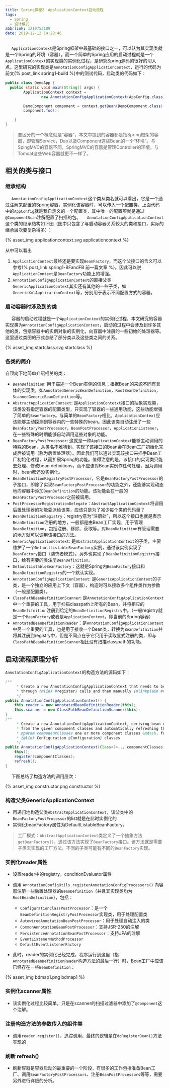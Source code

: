 ```yaml
---
title: Spring探秘2：ApplicationContext启动流程
tags:
  - Spring
  - 设计模式
abbrlink: 1219753109
date: 2019-12-12 14:28:46
---
```


&#160;&#160;&#160;&#160; `ApplicationContext`是Spring框架中最基础的接口之一，可以认为其实现类就是一个Spring的环境（容器），而一个简单的Spring应用的启动过程就是一个`ApplicationContext`的实现类的实例化过程，是研究Spring源码的很好的切入点。这里研究的实现类是`AnnotationConfigApplicationContext`，运行的代码为前文{% post_link spring1-build %}中的测试代码，启动类的代码如下：
```java
public class DemoApp {
  public static void main(String[] args) {
        ApplicationContext context =
                new AnnotationConfigApplicationContext(AppConfig.class);

        DemoComponent component = context.getBean(DemoComponent.class);
        component.foo();

    }
}
```

<!--more-->

> 要区分的一个概念就是“容器”，本文中提到的容器都是指Spring框架的容器，即管理Service，Dao以及Component这些Bean的一个“环境”。与SpingMVC的容器不同，SpringMVC的容器是管理Controller的环境。与Tomcat这些Web容器就更不一样了。

## 相关的类与接口

### 继承结构

&#160;&#160;&#160;&#160; `AnnotationConfigApplicationContext`这个类从类名就可以看出，它是一个通过注解来配置的Spring容器，实例化该容器时，可以传入一个配置类，上面代码中的`AppConfig`就是我自定义的一个配置类，其中唯一的配置项就是通过`@ComponentScan`注解配置了扫描的包。
&#160;&#160;&#160;&#160;`AnnotationConfigApplicationContext`这个类的继承结构如下图（图中只包含了与启动容器关系较大的类和接口，实际的继承层次要复杂得多）：

{% asset_img applicationcontext.svg applicationcontext %}

从中可以看出
1. `ApplicationContext`最终还是要实现`BeanFactory`，而这个父接口的含义可以参考{% post_link spring1-BFandFB 前一篇文章 %}。因此可以说`ApplicationContext`是`BeanFactory`功能上的增强。
2. `AnnotationConfigApplicationContext`的直接父类`GenericApplicationContext`其实还有其他的一些子类，如`GenericXmlApplicationContext`等，分别用于表示不同配置方式的容器。

### 启动容器时涉及到的类

&#160;&#160;&#160;&#160; 容器的启动过程就是一个`ApplicationContext`的实例化过程，本文研究的容器实现类为`AnnotationConfigApplicationContext`，启动的过程中会涉及到许多其他的类，包括容器中的实例对象的实例化，向容器中注册的一些初始的处理器等。这里通过类图的形式总结了部分类以及这些类之间的关系。

{% asset_img startclass.svg startclass %}

### 各类的简介

自顶向下地简单介绍相关的类：
* `BeanDefinition`: 用于描述一个Bean实例的信息；根据Bean的来源不同有具体的实现类，如`AnnotatedGenericBeanDefinition`，`RootBeanDefinition`，`ScannedGenericBeanDefinition`等。
* `AbstractApplicationContext`: 是`ApplicationContetxt`接口的抽象实现类，该类没有指定容器的配置类型，只实现了容器的一些通用功能，这些功能增强了简单的`BeanFactory`。与简单的`BeanFactory`相比，`ApplicationContext`应该能够主动探测到容器内的一些特殊的bean。因此该类自动注册了一些`BeanFactoryPostProcessor`，`BeanPostProcessor`，`ApplicationListener`，在一些特殊的时期能够自动调用这些对象的功能。
* `BeanFactoryPostProcessor`: 这就是一种`ApplicationContext`能够主动调用的特殊的Bean，从类名不难猜到，实现了该接口的Bean会在Bean工厂初始化完成后被调用（称为后置处理器）。因此我们可以通过实现该接口来插手Bean工厂初始化过程，从而扩展Spring的功能。值得注意的是，该接口的实现类只能去处理、修改bean definitions，而不应该对Bean实例作任何处理，因为调用时，bean都还没实例化。
* `BeanDefinitionRegistryPostProcessor`，它是`BeanFactoryPostProcessor`的子接口，即除了实现`BeanFactoryPostProcessor`的功能之外，还能够实现动态地向容器中添加`BeanDefinition`的功能。该功能会在一般的`BeanFactoryPostProcessor`之前被调用。
* `PostProcessorRegistrationDelegate`：`AbstractApplicationContext`将调用后置处理器的功能委派给该类，应该只是为了减少每个类的代码量？
* `BeanDefinitionRegistry`：registry意为“注册处”，所以这个接口也就是表示`BeanDefinition`注册的地方，一般都是由Bean工厂实现，用于管理`BeanDefinition`，包括注册、移除、获取等。对`BeanDefinition`有管理需要的地方就可以调用该接口的方法。
* `GenericApplicationContext`: 是`AbstractApplicationContext`的子类，主要维护了一个`DefaultListableBeanFactory`实例，通过该实例实现了`BeanFactory`接口（装饰者模式）。另外也实现了`BeanDefinitionRegistry`接口，给有需要的类注册`BeanDefinition`。
* `DefaultListableBeanFactory`：这就是Spring内`BeanFactory`接口和`BeanDefinitionRegistry`的一个默认实现。
* `AnnotationConfigApplicationContext`: 是`GenericApplicationContext`的子类，是一个独立的应用上下文（容器），构造时可以接收多个组件类作为参数（一般是配置类）。
* `ClassPathBeanDefinitionScanner`: 是`AnnotationConfigApplicationContext`中一个重要的工具，用于扫描classpath上所有的Bean，并将相应的`BeanDefifnition`注册到给定的`BeanDefinitionRegistry`中。（一般registry就是一个`BeanFactory`或者是`ApplicationContext`，即当前的Spring容器）
* `AnnotatedBeanDefinitionReader`：是`AnnotationConfigApplicationContext`中另一个重要的工具，也是用于接收一个Bean类，转换为`BeanDefifnition`并将其注册到registry中，但是不同点在于它只用于读取显式注册的类，即与`ClassPathBeanDefinitionScanner`相比没有扫描classpath的功能。




## 启动流程原理分析

`AnnotationConfigApplicationContext`的构造方法的源码如下：
```java
/**
	 * Create a new AnnotationConfigApplicationContext that needs to be populated
	 * through {@link #register} calls and then manually {@linkplain #refresh refreshed}.
	 */
public AnnotationConfigApplicationContext() {
    this.reader = new AnnotatedBeanDefinitionReader(this);
    this.scanner = new ClassPathBeanDefinitionScanner(this);
}
/**
	 * Create a new AnnotationConfigApplicationContext, deriving bean definitions
	 * from the given component classes and automatically refreshing the context.
	 * @param componentClasses one or more component classes &mdash; for example,
	 * {@link Configuration @Configuration} classes
	 */
public AnnotationConfigApplicationContext(Class<?>... componentClasses) {
    this();
    register(componentClasses);
    refresh();
}
```

&#160;&#160;&#160;&#160; 下图总结了构造方法的调用层次：

{% asset_img constructor.png constructor %}

### 构造父类GenericApplicationContext

* 再递归地构造父类`AbstractApplicationContext`，该父类中的`BeanFactoryPostProcessor`的list就是在此时实例化的
* 实例化beanFactory属性为DefaultListableBeanFactory。


> 工厂模式：`AbstractApplicationContext`类定义了一个抽象方法`getBeanFactory()`，通过该方法实现了`BeanFactory`接口。该方法就是需要子类去实现的工厂方法，不同的子类可能有不同的`BeanFactory`实现。

### 实例化reader属性

* 设置reader中的registry，conditionEvaluator属性
* 调用 `AnnotationConfigUtils.registerAnnotationConfigProcessors()` 向容器注册一些后置处理器的`BeanDefinition`（并且其实现类均为`RootBeanDefinition`），包括：
  * `ConfigurationClassPostProcessor`：是一个`BeanDefinitionRegistryPostProcessor`实现类，用于处理配置类
  * `AutowiredAnnotationBeanPostProcessor`：用于处理自动注入的类
  * `CommonAnnotationBeanPostProcessor`：支持JSR-250的注解
  * `PersistenceAnnotationBeanPostProcessor`：支持JPA的注解
  * `EventListenerMethodProcessor`
  * `DefaultEventListenerFactory`

* 此时，reader的实例化已经完成，程序运行到这里（指`AnnotatedBeanDefinitionReader`构造方法的最后一行）时，Bean工厂中应该已经存在一些`BeanDefinition`：

{% asset_img bdmap1.png bdmap1 %}

### 实例化scanner属性

* 该实例化过程比较简单，只是在scanner的扫描过滤器中添加了`@Component`这个注解。

### 注册构造方法的参数传入的组件类

* 调用`reader.register()`，追踪调用，最终的逻辑是在`doRegisterBean()`方法实现的

### 刷新 refresh()

* 刷新容器是容器启动的最重要的一个阶段，有很多的工作包括准备Bean工厂、调用`BeanFactoryPostProcessors`、注册`BeanPostProcessors`等等，需要另外进行详细的分析。
